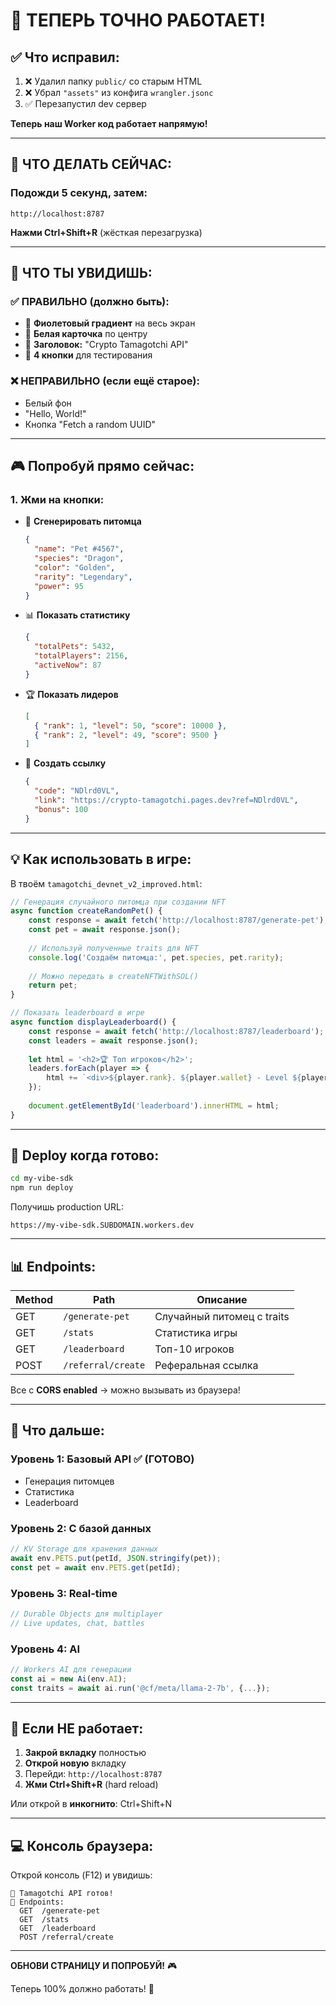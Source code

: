 # 🎉 ТЕПЕРЬ ТОЧНО РАБОТАЕТ!

## ✅ Что исправил:

1. ❌ Удалил папку `public/` со старым HTML
2. ❌ Убрал `"assets"` из конфига `wrangler.jsonc`
3. ✅ Перезапустил dev сервер

**Теперь наш Worker код работает напрямую!**

---

## 🔄 ЧТО ДЕЛАТЬ СЕЙЧАС:

### Подожди 5 секунд, затем:

```
http://localhost:8787
```

**Нажми Ctrl+Shift+R** (жёсткая перезагрузка)

---

## 🎯 ЧТО ТЫ УВИДИШЬ:

### ✅ ПРАВИЛЬНО (должно быть):
- 💜 **Фиолетовый градиент** на весь экран
- 🎨 **Белая карточка** по центру
- 🐣 **Заголовок:** "Crypto Tamagotchi API"
- 🎲 **4 кнопки** для тестирования

### ❌ НЕПРАВИЛЬНО (если ещё старое):
- Белый фон
- "Hello, World!"
- Кнопка "Fetch a random UUID"

---

## 🎮 Попробуй прямо сейчас:

### 1. Жми на кнопки:
- 🎲 **Сгенерировать питомца** 
  ```json
  {
    "name": "Pet #4567",
    "species": "Dragon",
    "color": "Golden",
    "rarity": "Legendary",
    "power": 95
  }
  ```

- 📊 **Показать статистику**
  ```json
  {
    "totalPets": 5432,
    "totalPlayers": 2156,
    "activeNow": 87
  }
  ```

- 🏆 **Показать лидеров**
  ```json
  [
    { "rank": 1, "level": 50, "score": 10000 },
    { "rank": 2, "level": 49, "score": 9500 }
  ]
  ```

- 🎁 **Создать ссылку**
  ```json
  {
    "code": "NDlrd0VL",
    "link": "https://crypto-tamagotchi.pages.dev?ref=NDlrd0VL",
    "bonus": 100
  }
  ```

---

## 💡 Как использовать в игре:

В твоём `tamagotchi_devnet_v2_improved.html`:

```javascript
// Генерация случайного питомца при создании NFT
async function createRandomPet() {
    const response = await fetch('http://localhost:8787/generate-pet');
    const pet = await response.json();
    
    // Используй полученные traits для NFT
    console.log('Создаём питомца:', pet.species, pet.rarity);
    
    // Можно передать в createNFTWithSOL()
    return pet;
}

// Показать leaderboard в игре
async function displayLeaderboard() {
    const response = await fetch('http://localhost:8787/leaderboard');
    const leaders = await response.json();
    
    let html = '<h2>🏆 Топ игроков</h2>';
    leaders.forEach(player => {
        html += `<div>${player.rank}. ${player.wallet} - Level ${player.level}</div>`;
    });
    
    document.getElementById('leaderboard').innerHTML = html;
}
```

---

## 🚀 Deploy когда готово:

```bash
cd my-vibe-sdk
npm run deploy
```

Получишь production URL:
```
https://my-vibe-sdk.SUBDOMAIN.workers.dev
```

---

## 📊 Endpoints:

| Method | Path | Описание |
|--------|------|----------|
| GET | `/generate-pet` | Случайный питомец с traits |
| GET | `/stats` | Статистика игры |
| GET | `/leaderboard` | Топ-10 игроков |
| POST | `/referral/create` | Реферальная ссылка |

Все с **CORS enabled** → можно вызывать из браузера!

---

## 🎨 Что дальше:

### Уровень 1: Базовый API ✅ (ГОТОВО)
- Генерация питомцев
- Статистика
- Leaderboard

### Уровень 2: С базой данных
```typescript
// KV Storage для хранения данных
await env.PETS.put(petId, JSON.stringify(pet));
const pet = await env.PETS.get(petId);
```

### Уровень 3: Real-time
```typescript
// Durable Objects для multiplayer
// Live updates, chat, battles
```

### Уровень 4: AI
```typescript
// Workers AI для генерации
const ai = new Ai(env.AI);
const traits = await ai.run('@cf/meta/llama-2-7b', {...});
```

---

## 🐛 Если НЕ работает:

1. **Закрой вкладку** полностью
2. **Открой новую** вкладку
3. Перейди: `http://localhost:8787`
4. **Жми Ctrl+Shift+R** (hard reload)

Или открой в **инкогнито**: Ctrl+Shift+N

---

## 💻 Консоль браузера:

Открой консоль (F12) и увидишь:
```
🚀 Tamagotchi API готов!
📝 Endpoints:
  GET  /generate-pet
  GET  /stats
  GET  /leaderboard
  POST /referral/create
```

---

**ОБНОВИ СТРАНИЦУ И ПОПРОБУЙ!** 🎮

Теперь 100% должно работать! 🚀

